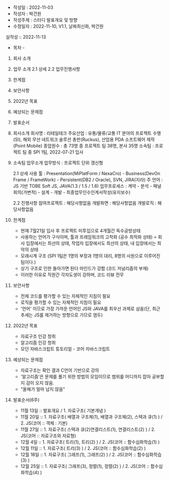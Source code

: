 
- 작성일	 : 2022-11-03
- 작성자	 : 박건원
- 작성주제	: 스터디 발표개요 및 방향
- 수정일자	: 2022-11-10, V1.1, 날짜최신화, 박건원


실작성 :: 2022-11-13

- 목차 -
1. 회사 소개 
2. 업무 소개 
	2.1 상세 
	2.2 업무진행사항 
3. 한계점
4. 보안사항 
5. 2022년 목표
6. 예상되는 문제점
7. 발표순서

1. 회사소개 
	회사명 	: 리테일테크 
	주요산업 	: 유통/물류/교통 IT 분야의 프로젝트 수행(SI), 해외 무선 네트워크 솔루션 총판(Ruckus), 산업용 PDA 소프트웨어 제작(Point Mobile)
	종업원수	: 총 73명 중 프로젝트 팀 38명, 본사 35명
	소속팀		: 프로젝트 팀 중 SPI 1팀, 2022-07-21 입사

2. 소속팀 업무소개
	업무방식 	: 프로젝트 단위 갱신형
	
	2.1 상세
	사용 툴	: Presentation(MiPlatForm / NexaCro) - Business(DevOn Frame / FrameWork) - Persistent(DB2 / Oracle), SVN, JIRA(지라)
	주 언어	: JS 기반 TOBE Soft JS, JAVA(1.3 / 1.5 / 1.8)
	업무프로세스	: 계약 - 분석 - 패널회의(가변적) - 설계 - 개발 - 최종업무인수인계서작성(유지보수)
	
	2.2 진행사항
	참여프로젝트	: 해당사항없음
	개발화면 	: 해당사항없음
	개발로직	: 해당사항없음 

3. 한계점 
	- 현재 7월21일 입사 후 프로젝트 미투입으로 4개월간 독수공방상태 
	- 사용하는 언어가 구식이며, 툴과 프레임워크의 고착화 (공수 최적화 상태) = 회사 입장에서는 최선의 상태, 작업자 입장에서도 최선의 상태, 내 입장에서는 최악의 상태
	- 모래시계 구조 (SPI 1팀은 1명의 부장과 1명의 대리, 8명의 사원으로 이루어진 팀이다.)
	- 상기 구조로 인한 돌아가면 된다 마인드가 강함 (코드 저널리즘의 부재)
	- 이러한 이유로 직원간 각자도생이 강하며, 코드 리뷰 전무

4. 보안사항 
	- 전체 코드를 평가할 수 있는 자체적인 지침이 필요
	- 로직을 평가할 수 있는 자체적인 지침이 필요
	- '언어' 이므로 가장 가까운 언어인 JS와 JAVA를 최우선 과제로 삼음(단, 최근 추세는 JS를 제거하는 방향으로 가므로 염두)

5. 2022년 목표
	- 자료구조 인강 청취 
	- 알고리즘 인강 청취 
	- 모던 자바스크립트 튜토리얼 - 코어 자바스크립트

6. 예상되는 문제점
	- 자료구조는 확인 결과 C언어 기반으로 강의 
	- '알고리즘'은 문제를 풀기 위한 방법의 모임이므로 범위를 어디까지 잡아 공부할지 감이 오지 않음.
	- "올해가 얼마 남지 않음"
	
7. 발표순서(6주)
	- 11월 13일 :: 발표개요 / 1. 자료구조( 기본개념 ) 
	- 11월 20일 :: 1. 자료구조( 배열과 구조체(1), 배열과 구조체(2), 스택과 큐(1) 	) 	/ 2. JS(코어 :: 객체 : 기본)
	- 11월 27일 :: 1. 자료구조( 스택과 큐(2)연결리스트(1), 연결리스트(2)		) 	/ 2. JS(코어 :: 자료구조와 자료형)
	- 12월  4일 :: 1. 자료구조( 트리(1), 트리(2) 						) 	/ 2. JS(코어 :: 함수심화학습(1) )
	- 12월 11일 :: 1. 자료구조( 트리(3) 								) 	/ 2. JS(코어 :: 함수심화학습(2) )
	- 12월 18일 :: 1. 자료구조( 그래프(1), 그래프(2) 						) 	/ 2. JS(코어 :: 함수심화학습(3) )
	- 12월 25일 :: 1. 자료구조( 그래프(3), 정렬(1), 정렬(2) 				) 	/ 2. JS(코어 :: 함수심화학습(4) )
